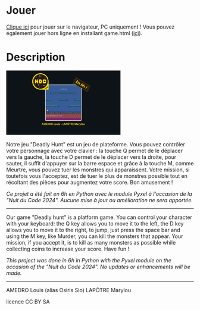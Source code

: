 # Jouer

[Clique ici](https://osiris-sio.github.io/HTML_Deadly-Hunt/) pour jouer sur le navigateur, PC uniquement !
Vous pouvez également jouer hors ligne en installant game.html ([ici](https://github.com/Osiris-Sio/Ball-Challenge/blob/main/game.html)).

# Description 

<img src="res/Deadly_Hunt.png" style="zoom: 30%;"/>

Notre jeu "Deadly Hunt" est un jeu de plateforme. Vous pouvez contrôler votre personnage avec votre clavier : la touche Q permet de le déplacer
vers la gauche, la touche D permet de le déplacer vers la droite, pour sauter, il suffit d'appuyer sur la barre espace et grâce à la touche M, comme Meurtre,
vous pouvez tuer les monstres qui apparaissent. Votre mission, si toutefois vous l'acceptez, est de tuer le plus de monstres possible tout en récoltant des pièces pour
augmentez votre score. Bon amusement !

*Ce projet a été fait en 6h en Python avec le module Pyxel à l'occasion de la "Nuit du Code 2024".*
*Aucune mise à jour ou amélioration ne sera apportée.*

___

Our game "Deadly hunt" is a platform game. You can control your character with your keyboard: the Q key allows you to move it
to the left, the D key allows you to move it to the right, to jump, just press the space bar and using the M key, like Murder,
you can kill the monsters that appear. Your mission, if you accept it, is to kill as many monsters as possible while collecting coins to
increase your score. Have fun !

*This project was done in 6h in Python with the Pyxel module on the occasion of the "Nuit du Code 2024".*
*No updates or enhancements will be made.*

________

AMEDRO Louis (alias Osiris Sio)
LAPÔTRE Marylou

licence CC BY SA